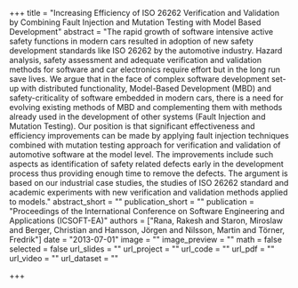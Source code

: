 +++
title = "Increasing Efficiency of ISO 26262 Verification and Validation by Combining Fault Injection and Mutation Testing with Model Based Development"
abstract = "The rapid growth of software intensive active safety functions in modern cars resulted in adoption of new safety development standards like ISO 26262 by the automotive industry. Hazard analysis, safety assessment and adequate verification and validation methods for software and car electronics require effort but in the long run save lives. We argue that in the face of complex software development set-up with distributed functionality, Model-Based Development (MBD) and safety-criticality of software embedded in modern cars, there is a need for evolving existing methods of MBD and complementing them with methods already used in the development of other systems (Fault Injection and Mutation Testing). Our position is that significant effectiveness and efficiency improvements can be made by applying fault injection techniques combined with mutation testing approach for verification and validation of automotive software at the model level. The improvements include such aspects as identification of safety related defects early in the development process thus providing enough time to remove the defects. The argument is based on our industrial case studies, the studies of ISO 26262 standard and academic experiments with new verification and validation methods applied to models."
abstract_short = ""
publication_short = ""
publication = "Proceedings of the International Conference on Software Engineering and Applications (ICSOFT-EA)"
authors = ["Rana, Rakesh and Staron, Miroslaw and Berger, Christian and Hansson, Jörgen and Nilsson, Martin and Törner, Fredrik"]
date = "2013-07-01"
image = ""
image_preview = ""
math = false
selected = false
url_slides = ""
url_project = ""
url_code = ""
url_pdf = ""
url_video = ""
url_dataset = ""

+++
